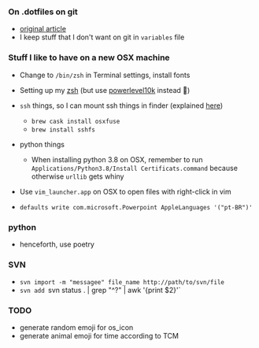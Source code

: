 ### On .dotfiles on git
   * [original article](https://coderwall.com/p/ynu8xq/keep-your-dotfiles-in-git)
   * I keep stuff that I don't want on git in `variables` file

### Stuff I like to have on a new OSX machine
* Change to `/bin/zsh` in Terminal settings, install fonts
* Setting up my [zsh](https://medium.com/@ivanaugustobd/your-terminal-can-be-much-much-more-productive-5256424658e8) (but use [powerlevel10k](https://medium.com/@shivam1/make-your-terminal-beautiful-and-fast-with-zsh-shell-and-powerlevel10k-6484461c6efb) instead 🐝)

* `ssh` things, so I can mount ssh things in finder (explained [here](https://jonathansblog.co.uk/sshfs-mount-remote-drive-in-finder))
  * `brew cask install osxfuse`
  * `brew install sshfs`

* python things
  * When installing python 3.8 on OSX, remember to run `Applications/Python3.8/Install Certificats.command` because otherwise `urllib` gets whiny
* Use `vim_launcher.app` on OSX to open files with right-click in vim
* `defaults write com.microsoft.Powerpoint AppleLanguages '("pt-BR")'`

### python
* henceforth, use poetry

### SVN
* `svn import -m "messagee" file_name http://path/to/svn/file`
* `svn add `svn status . | grep "^?" | awk '{print $2}'`

### TODO
* generate random emoji for os_icon
* generate animal emoji for time according to TCM
